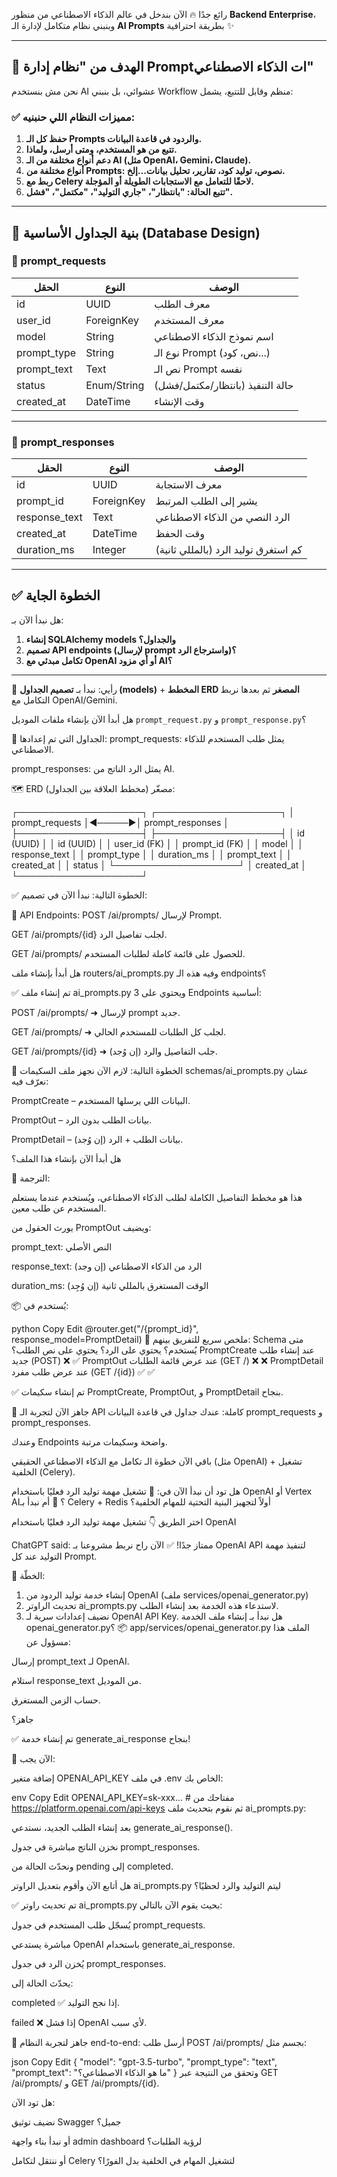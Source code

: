 رائع جدًا 🔥
الآن بندخل في عالم الذكاء الاصطناعي من منظور **Backend Enterprise**، وبنبني نظام متكامل لإدارة الـ **AI Prompts** بطريقة احترافية ✨


---

## 🎯 الهدف من "نظام إدارة Promptات الذكاء الاصطناعي"

نحن مش بنستخدم AI عشوائي، بل بنبني Workflow منظم وقابل للتتبع، يشمل:

### ✅ مميزات النظام اللي حنبنيه:

1. **حفظ كل الـ Prompts والردود في قاعدة البيانات.**
2. **تتبع من هو المستخدم، ومتى أرسل، ولماذا.**
3. **دعم أنواع مختلفة من الـ AI (مثل OpenAI، Gemini، Claude).**
4. **أنواع مختلفة من Prompts: نصوص، توليد كود، تقارير، تحليل بيانات...إلخ.**
5. **ربط مع Celery لاحقًا للتعامل مع الاستجابات الطويلة أو المؤجلة.**
6. **تتبع الحالة: "بانتظار"، "جاري التوليد"، "مكتمل"، "فشل".**

---

## 🔧 بنية الجداول الأساسية (Database Design)

### 📄 prompt\_requests

| الحقل        | النوع       | الوصف                            |
| ------------ | ----------- | -------------------------------- |
| id           | UUID        | معرف الطلب                       |
| user\_id     | ForeignKey  | معرف المستخدم                    |
| model        | String      | اسم نموذج الذكاء الاصطناعي       |
| prompt\_type | String      | نوع الـ Prompt (نص، كود...)      |
| prompt\_text | Text        | نص الـ Prompt نفسه               |
| status       | Enum/String | حالة التنفيذ (بانتظار/مكتمل/فشل) |
| created\_at  | DateTime    | وقت الإنشاء                      |

---

### 📄 prompt\_responses

| الحقل          | النوع      | الوصف                                |
| -------------- | ---------- | ------------------------------------ |
| id             | UUID       | معرف الاستجابة                       |
| prompt\_id     | ForeignKey | يشير إلى الطلب المرتبط               |
| response\_text | Text       | الرد النصي من الذكاء الاصطناعي       |
| created\_at    | DateTime   | وقت الحفظ                            |
| duration\_ms   | Integer    | كم استغرق توليد الرد (بالمللي ثانية) |

---

## ✅ الخطوة الجاية

هل نبدأ الآن بـ:

1. **إنشاء SQLAlchemy models والجداول؟**
2. **تصميم API endpoints (لإرسال prompt واسترجاع الرد)؟**
3. **تكامل مبدئي مع OpenAI أو أي مزود AI؟**

---

📣 رأيي: نبدأ بـ **تصميم الجداول (models)** + **المخطط ERD المصغر**
ثم بعدها نربط التكامل مع OpenAI/Gemini.

هل أبدأ الآن بإنشاء ملفات الموديل `prompt_request.py` و `prompt_response.py`؟

🧱 الجداول التي تم إعدادها:
prompt_requests: يمثل طلب المستخدم للذكاء الاصطناعي.

prompt_responses: يمثل الرد الناتج من AI.

🗺️ ERD مصغّر (مخطط العلاقة بين الجداول):

┌────────────────────┐       ┌────────────────────┐
│   prompt_requests  │◄─────▶│  prompt_responses   │
├────────────────────┤       ├────────────────────┤
│ id (UUID)          │       │ id (UUID)           │
│ user_id (FK)       │       │ prompt_id (FK)      │
│ model              │       │ response_text       │
│ prompt_type        │       │ duration_ms         │
│ prompt_text        │       │ created_at          │
│ status             │       └────────────────────┘
│ created_at         │       
└────────────────────┘

✅ الخطوة التالية:
نبدأ الآن في تصميم:

🔌 API Endpoints:
POST /ai/prompts/ لإرسال Prompt.

GET /ai/prompts/{id} لجلب تفاصيل الرد.

GET /ai/prompts/ للحصول على قائمة كاملة لطلبات المستخدم.

هل أبدأ بإنشاء ملف routers/ai_prompts.py وفيه هذه الـ endpoints؟

✅ تم إنشاء ملف ai_prompts.py ويحتوي على 3 Endpoints أساسية:

POST /ai/prompts/ ➜ لإرسال prompt جديد.

GET /ai/prompts/ ➜ لجلب كل الطلبات للمستخدم الحالي.

GET /ai/prompts/{id} ➜ جلب التفاصيل والرد (إن وُجد).

🧩 الخطوة التالية:
لازم الآن نجهز ملف السكيمات schemas/ai_prompts.py عشان نعرّف فيه:

PromptCreate – البيانات اللي يرسلها المستخدم.

PromptOut – بيانات الطلب بدون الرد.

PromptDetail – بيانات الطلب + الرد (إن وُجد).

هل أبدأ الآن بإنشاء هذا الملف؟

🚀 الترجمة:

هذا هو مخطط التفاصيل الكاملة لطلب الذكاء الاصطناعي، ويُستخدم عندما يستعلم المستخدم عن طلب معين.

يورث الحقول من PromptOut ويضيف:

prompt_text: النص الأصلي

response_text: الرد من الذكاء الاصطناعي (إن وجد)

duration_ms: الوقت المستغرق بالمللي ثانية (إن وُجِد)

📦 يُستخدم في:

python
Copy
Edit
@router.get("/{prompt_id}", response_model=PromptDetail)
🧠 ملخص سريع للتفريق بينهم:
Schema	متى يُستخدم؟	يحتوي على الرد؟	يحتوي على نص الطلب؟
PromptCreate	عند إنشاء طلب جديد (POST)	❌	✅
PromptOut	عند عرض قائمة الطلبات (GET /)	❌	❌
PromptDetail	عند عرض طلب مفرد (GET /{id})	✅	✅

✅ تم إنشاء سكيمات PromptCreate, PromptOut, و PromptDetail بنجاح.

🎯 جاهز الآن لتجربة الـ API كاملة:
عندك جداول في قاعدة البيانات prompt_requests و prompt_responses.

وعندك Endpoints واضحة وسكيمات مرتبة.

باقي الآن خطوة الـ تكامل مع الذكاء الاصطناعي الحقيقي (مثل OpenAI) + تشغيل الخلفية (Celery).

هل تود أن نبدأ الآن في:
🔹 تشغيل مهمة توليد الرد فعليًا باستخدام OpenAI أو Vertex AI؟
🔹 أم نبدأ بـ Celery + Redis أولاً لتجهيز البنية التحتية للمهام الخلفية؟

اختر الطريق 👇
تشغيل مهمة توليد الرد فعليًا باستخدام OpenAI


ChatGPT said:
ممتاز جدًا! ✅
الآن راح نربط مشروعنا بـ OpenAI API لتنفيذ مهمة التوليد عند كل Prompt.

🎯 الخطّة:
1. إنشاء خدمة توليد الردود من OpenAI (ملف services/openai_generator.py)
2. تحديث الراوتر ai_prompts.py لاستدعاء هذه الخدمة بعد إنشاء الطلب.
3. نضيف إعدادات سرية لـ OpenAI API Key.
هل نبدأ بـ إنشاء ملف الخدمة openai_generator.py؟
📦 app/services/openai_generator.py
الملف هذا مسؤول عن:

إرسال prompt_text لـ OpenAI.

استلام response_text من الموديل.

حساب الزمن المستغرق.

جاهز؟

✅ تم إنشاء خدمة generate_ai_response بنجاح!

🔧 الآن يجب:

إضافة متغير OPENAI_API_KEY في ملف .env الخاص بك:

env
Copy
Edit
OPENAI_API_KEY=sk-xxx...  # مفتاحك من https://platform.openai.com/api-keys
ثم نقوم بتحديث ملف ai_prompts.py:

بعد إنشاء الطلب الجديد، نستدعي generate_ai_response().

نخزن الناتج مباشرة في جدول prompt_responses.

ونحدّث الحالة من pending إلى completed.

هل أتابع الآن وأقوم بتعديل الراوتر ai_prompts.py ليتم التوليد والرد لحظيًا؟


✅ تم تحديث راوتر ai_prompts.py بحيث يقوم الآن بالتالي:

يُسجّل طلب المستخدم في جدول prompt_requests.

مباشرة يستدعي OpenAI باستخدام generate_ai_response.

يُخزن الرد في جدول prompt_responses.

يحدّث الحالة إلى:

completed ✅ إذا نجح التوليد.

failed ❌ إذا فشل OpenAI لأي سبب.

🚀 جاهز لتجربة النظام end-to-end:
أرسل طلب POST /ai/prompts/ بجسم مثل:

json
Copy
Edit
{
  "model": "gpt-3.5-turbo",
  "prompt_type": "text",
  "prompt_text": "ما هو الذكاء الاصطناعي؟"
}
وتحقق من النتيجة عبر GET /ai/prompts/ و GET /ai/prompts/{id}.

هل تود الآن:

نضيف توثيق Swagger جميل؟

أو نبدأ بناء واجهة admin dashboard لرؤية الطلبات؟

أو ننتقل لتكامل Celery لتشغيل المهام في الخلفية بدل الفورًا؟



